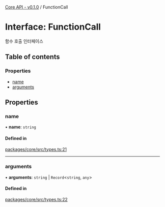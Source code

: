 [Core API - v0.1.0](../README.md) / FunctionCall

# Interface: FunctionCall

함수 호출 인터페이스

## Table of contents

### Properties

- [name](FunctionCall.md#name)
- [arguments](FunctionCall.md#arguments)

## Properties

### <a id="name" name="name"></a> name

• **name**: `string`

#### Defined in

[packages/core/src/types.ts:21](https://github.com/robotaio/robota/blob/main/packages/core/src/types.ts#L21)

___

### <a id="arguments" name="arguments"></a> arguments

• **arguments**: `string` \| `Record`\<`string`, `any`\>

#### Defined in

[packages/core/src/types.ts:22](https://github.com/robotaio/robota/blob/main/packages/core/src/types.ts#L22)

